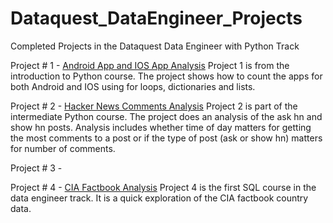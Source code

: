 # Dataquest_DataEngineer_Projects
Completed Projects in the Dataquest Data Engineer with Python Track

Project # 1 - [Android App and IOS App Analysis](https://github.com/chrisselig/Dataquest_DataEngineer_Projects/tree/master/1_Android_IOS_App_Project)
Project 1 is from the introduction to Python course. The project shows how to count the apps for both Android and IOS using for loops, dictionaries and lists.

Project # 2 - [Hacker News Comments Analysis](https://github.com/chrisselig/Dataquest_DataEngineer_Projects/tree/master/2_HackerNews)
Project 2 is part of the intermediate Python course. The project does an analysis of the ask hn and show hn posts. Analysis includes whether time of day matters for getting the most comments to a post or if the type of post (ask or show hn) matters for number of comments.

Project # 3 - 

Project # 4 - [CIA Factbook Analysis](https://github.com/chrisselig/Dataquest_DataEngineer_Projects/tree/master/4_SQL_Fundamentals_Project)
Project 4 is the first SQL course in the data engineer track. It is a quick exploration of the CIA factbook country data.
